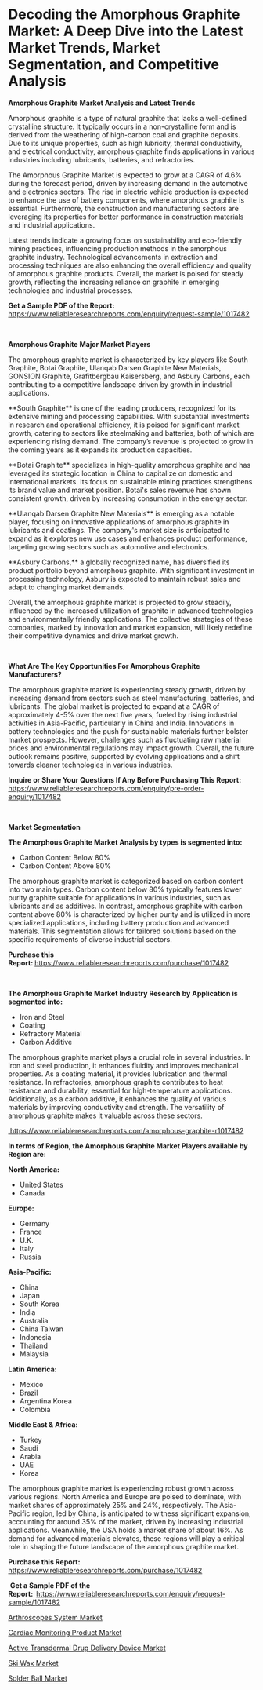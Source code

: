 <p><h1>Decoding the Amorphous Graphite Market: A Deep Dive into the Latest Market Trends, Market Segmentation, and Competitive Analysis</h1></p><p><strong>Amorphous Graphite Market Analysis and Latest Trends</strong></p>
<p><p>Amorphous graphite is a type of natural graphite that lacks a well-defined crystalline structure. It typically occurs in a non-crystalline form and is derived from the weathering of high-carbon coal and graphite deposits. Due to its unique properties, such as high lubricity, thermal conductivity, and electrical conductivity, amorphous graphite finds applications in various industries including lubricants, batteries, and refractories.</p><p>The Amorphous Graphite Market is expected to grow at a CAGR of 4.6% during the forecast period, driven by increasing demand in the automotive and electronics sectors. The rise in electric vehicle production is expected to enhance the use of battery components, where amorphous graphite is essential. Furthermore, the construction and manufacturing sectors are leveraging its properties for better performance in construction materials and industrial applications.</p><p>Latest trends indicate a growing focus on sustainability and eco-friendly mining practices, influencing production methods in the amorphous graphite industry. Technological advancements in extraction and processing techniques are also enhancing the overall efficiency and quality of amorphous graphite products. Overall, the market is poised for steady growth, reflecting the increasing reliance on graphite in emerging technologies and industrial processes.</p></p>
<p><strong>Get a Sample PDF of the Report:&nbsp;</strong> <a href="https://www.reliableresearchreports.com/enquiry/request-sample/1017482?utm_campaign=36&utm_medium=2&utm_source=Github&utm_content=ia&utm_term=08112024&utm_id=amorphous-graphite">https://www.reliableresearchreports.com/enquiry/request-sample/1017482</a></p>
<p>&nbsp;</p>
<p><strong>Amorphous Graphite Major Market Players</strong></p>
<p><p>The amorphous graphite market is characterized by key players like South Graphite, Botai Graphite, Ulanqab Darsen Graphite New Materials, GONSION Graphite, Grafitbergbau Kaisersberg, and Asbury Carbons, each contributing to a competitive landscape driven by growth in industrial applications.</p><p>**South Graphite** is one of the leading producers, recognized for its extensive mining and processing capabilities. With substantial investments in research and operational efficiency, it is poised for significant market growth, catering to sectors like steelmaking and batteries, both of which are experiencing rising demand. The company’s revenue is projected to grow in the coming years as it expands its production capacities.</p><p>**Botai Graphite** specializes in high-quality amorphous graphite and has leveraged its strategic location in China to capitalize on domestic and international markets. Its focus on sustainable mining practices strengthens its brand value and market position. Botai's sales revenue has shown consistent growth, driven by increasing consumption in the energy sector.</p><p>**Ulanqab Darsen Graphite New Materials** is emerging as a notable player, focusing on innovative applications of amorphous graphite in lubricants and coatings. The company's market size is anticipated to expand as it explores new use cases and enhances product performance, targeting growing sectors such as automotive and electronics.</p><p>**Asbury Carbons,** a globally recognized name, has diversified its product portfolio beyond amorphous graphite. With significant investment in processing technology, Asbury is expected to maintain robust sales and adapt to changing market demands. </p><p>Overall, the amorphous graphite market is projected to grow steadily, influenced by the increased utilization of graphite in advanced technologies and environmentally friendly applications. The collective strategies of these companies, marked by innovation and market expansion, will likely redefine their competitive dynamics and drive market growth.</p></p>
<p>&nbsp;</p>
<p><strong>What Are The Key Opportunities For Amorphous Graphite Manufacturers?</strong></p>
<p><p>The amorphous graphite market is experiencing steady growth, driven by increasing demand from sectors such as steel manufacturing, batteries, and lubricants. The global market is projected to expand at a CAGR of approximately 4-5% over the next five years, fueled by rising industrial activities in Asia-Pacific, particularly in China and India. Innovations in battery technologies and the push for sustainable materials further bolster market prospects. However, challenges such as fluctuating raw material prices and environmental regulations may impact growth. Overall, the future outlook remains positive, supported by evolving applications and a shift towards cleaner technologies in various industries.</p></p>
<p><strong>Inquire or Share Your Questions If Any Before Purchasing This Report:</strong> <a href="https://www.reliableresearchreports.com/enquiry/pre-order-enquiry/1017482?utm_campaign=36&utm_medium=2&utm_source=Github&utm_content=ia&utm_term=08112024&utm_id=amorphous-graphite">https://www.reliableresearchreports.com/enquiry/pre-order-enquiry/1017482</a></p>
<p>&nbsp;</p>
<p><strong>Market Segmentation</strong></p>
<p><strong>The Amorphous Graphite Market Analysis by types is segmented into:</strong></p>
<p><ul><li>Carbon Content Below 80%</li><li>Carbon Content Above 80%</li></ul></p>
<p><p>The amorphous graphite market is categorized based on carbon content into two main types. Carbon content below 80% typically features lower purity graphite suitable for applications in various industries, such as lubricants and as additives. In contrast, amorphous graphite with carbon content above 80% is characterized by higher purity and is utilized in more specialized applications, including battery production and advanced materials. This segmentation allows for tailored solutions based on the specific requirements of diverse industrial sectors.</p></p>
<p><strong>Purchase this Report:&nbsp;</strong><a href="https://www.reliableresearchreports.com/purchase/1017482?utm_campaign=36&utm_medium=2&utm_source=Github&utm_content=ia&utm_term=08112024&utm_id=amorphous-graphite">https://www.reliableresearchreports.com/purchase/1017482</a></p>
<p>&nbsp;</p>
<p><strong>The Amorphous Graphite Market Industry Research by Application is segmented into:</strong></p>
<p><ul><li>Iron and Steel</li><li>Coating</li><li>Refractory Material</li><li>Carbon Additive</li></ul></p>
<p><p>The amorphous graphite market plays a crucial role in several industries. In iron and steel production, it enhances fluidity and improves mechanical properties. As a coating material, it provides lubrication and thermal resistance. In refractories, amorphous graphite contributes to heat resistance and durability, essential for high-temperature applications. Additionally, as a carbon additive, it enhances the quality of various materials by improving conductivity and strength. The versatility of amorphous graphite makes it valuable across these sectors.</p></p>
<p><a href="https://www.reliableresearchreports.com/amorphous-graphite-r1017482?utm_campaign=36&utm_medium=2&utm_source=Github&utm_content=ia&utm_term=08112024&utm_id=amorphous-graphite">&nbsp;https://www.reliableresearchreports.com/amorphous-graphite-r1017482</a></p>
<p><strong>In terms of Region, the Amorphous Graphite Market Players available by Region are:</strong></p>
<p>
    <p> <strong> North America: </strong>
        <ul>
            <li>United States</li>
            <li>Canada</li>
        </ul>
        </p> 
    <p> <strong> Europe: </strong>
        <ul>
            <li>Germany</li>
            <li>France</li>
            <li>U.K.</li>
            <li>Italy</li>
            <li>Russia</li>
        </ul>
        </p> 
    <p> <strong> Asia-Pacific: </strong>
        <ul>
            <li>China</li>
            <li>Japan</li>
            <li>South Korea</li>
            <li>India</li>
            <li>Australia</li>
            <li>China Taiwan</li>
            <li>Indonesia</li>
            <li>Thailand</li>
            <li>Malaysia</li>
        </ul>
        </p> 
    <p> <strong> Latin America: </strong>
        <ul>
            <li>Mexico</li>
            <li>Brazil</li>
            <li>Argentina Korea</li>
            <li>Colombia</li>
        </ul>
        </p> 
    <p> <strong> Middle East & Africa: </strong>
        <ul>
            <li>Turkey</li>
            <li>Saudi</li>
            <li>Arabia</li>
            <li>UAE</li>
            <li>Korea</li>
        </ul>
    </p>
    </p>
<p><p>The amorphous graphite market is experiencing robust growth across various regions. North America and Europe are poised to dominate, with market shares of approximately 25% and 24%, respectively. The Asia-Pacific region, led by China, is anticipated to witness significant expansion, accounting for around 35% of the market, driven by increasing industrial applications. Meanwhile, the USA holds a market share of about 16%. As demand for advanced materials elevates, these regions will play a critical role in shaping the future landscape of the amorphous graphite market.</p></p>
<p><strong>Purchase this Report: </strong><a href="https://www.reliableresearchreports.com/purchase/1017482?utm_campaign=36&utm_medium=2&utm_source=Github&utm_content=ia&utm_term=08112024&utm_id=amorphous-graphite">https://www.reliableresearchreports.com/purchase/1017482</a></p>
<p>&nbsp;<strong>Get a Sample PDF of the Report:&nbsp;&nbsp;</strong><a href="https://www.reliableresearchreports.com/enquiry/request-sample/1017482?utm_campaign=36&utm_medium=2&utm_source=Github&utm_content=ia&utm_term=08112024&utm_id=amorphous-graphite">https://www.reliableresearchreports.com/enquiry/request-sample/1017482</a></p>
<p><strong></strong></p>
<p><p><a href="https://issuu.com/reportprime-2/docs/arthroscopes-system-market-size-203_0682a12d37ae95?utm_campaign=36&utm_medium=2&utm_source=Github&utm_content=ia&utm_term=08112024&utm_id=amorphous-graphite">Arthroscopes System Market</a></p><p><a href="https://issuu.com/reportprime-2/docs/cardiac-monitoring-product-market-s_a8ecdd48427194?utm_campaign=36&utm_medium=2&utm_source=Github&utm_content=ia&utm_term=08112024&utm_id=amorphous-graphite">Cardiac Monitoring Product Market</a></p><p><a href="https://issuu.com/reportprime-2/docs/active-transdermal-drug-delivery-de_158fb7093d6b3f?utm_campaign=36&utm_medium=2&utm_source=Github&utm_content=ia&utm_term=08112024&utm_id=amorphous-graphite">Active Transdermal Drug Delivery Device Market</a></p><p><a href="https://github.com/GRUBBSCHARLES/Market-Research-Report-List-1/blob/main/ski-wax-market.md?utm_campaign=36&utm_medium=2&utm_source=Github&utm_content=ia&utm_term=08112024&utm_id=amorphous-graphite">Ski Wax Market</a></p><p><a href="https://github.com/AngelaWalsh696/Market-Research-Report-List-1/blob/main/solder-ball-market.md?utm_campaign=36&utm_medium=2&utm_source=Github&utm_content=ia&utm_term=08112024&utm_id=amorphous-graphite">Solder Ball Market</a></p></p>